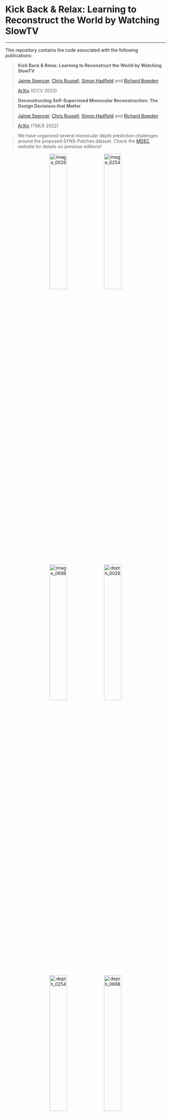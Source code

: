 
# Kick Back & Relax: Learning to Reconstruct the World by Watching SlowTV

---


This repository contains the code associated with the following publications:

> **Kick Back & Relax: Learning to Reconstruct the World by Watching SlowTV**
>
> [Jaime Spencer](https://www.surrey.ac.uk/people/jaime-spencer-martin), 
> [Chris Russell](https://www.amazon.science/author/chris-russell), 
> [Simon Hadfield](http://personal.ee.surrey.ac.uk/Personal/S.Hadfield) 
> and 
> [Richard Bowden](http://personal.ee.surrey.ac.uk/Personal/R.Bowden/)
>
> [ArXiv](https://arxiv.org/abs/2307.10713) (ICCV 2023)

> **Deconstructing Self-Supervised Monocular Reconstruction: The Design Decisions that Matter**
>
> [Jaime Spencer](https://www.surrey.ac.uk/people/jaime-spencer-martin), 
> [Chris Russell](https://www.amazon.science/author/chris-russell), 
> [Simon Hadfield](http://personal.ee.surrey.ac.uk/Personal/S.Hadfield) 
> and 
> [Richard Bowden](http://personal.ee.surrey.ac.uk/Personal/R.Bowden/)
>
> [ArXiv](https://arxiv.org/abs/2208.01489) (TMLR 2022)

> We have organized several monocular depth prediction challenges around the proposed SYNS-Patches dataset.
> Check the [MDEC](https://jspenmar.github.io/MDEC/) website for details on previous editions! 

<p align="center">
<img src="./assets/syns/image_0026.png" alt="image_0026"  width="33%"/>
<img src="./assets/syns/image_0254.png" alt="image_0254"  width="33%"/>
<img src="./assets/syns/image_0698.png" alt="image_0698"  width="33%"/>
 
<img src="./assets/syns/depth_0026.png" alt="depth_0026"  width="33%"/>
<img src="./assets/syns/depth_0254.png" alt="depth_0254"  width="33%"/>
<img src="./assets/syns/depth_0698.png" alt="depth_0698"  width="33%"/>
</p>

<p align="center">
<img src="./assets/slowtv/00_natural.png" alt="image_0026"  width="33%"/>
<img src="./assets/slowtv/00_driving.png" alt="image_0254"  width="33%"/>
<img src="./assets/slowtv/00_underwater.png" alt="image_0698"  width="33%"/>
 
<img src="./assets/slowtv/03_natural.png" alt="depth_0026"  width="33%"/>
<img src="./assets/slowtv/03_driving.png" alt="depth_0254"  width="33%"/>
<img src="./assets/slowtv/03_underwater.png" alt="depth_0698"  width="33%"/>
</p>

---

## Project Structure
- [`.git-hooks`](./.git-hooks): Dir containing a pre-commit hook for ignoring Jupyter Notebook outputs.
- [`api`](./api): Dir containing main scripts for training, evaluating and data preparation.
- [`assets`](./assets) Dir containing images used in README. 
- [`cfg`](./cfg) Dir containing config files for training/evaluating.
- [`docker`](./docker) Dir containing Dockerfile and Anaconda package requirements.
- [`data`](./data)*: (Optional) Dir containing datasets.
- [`hpc`](./hpc): (Optional) Dir containing submission files to HPC clusters.
- [`models`](./models)*: (Optional) Dir containing trained model checkpoints.  
- [`results`](./results)*: Dir containing the precomputed results used in the paper.
- [`src`](./src): Dir containing source code.
- [`.gitignore`](./.gitignore): File containing patterns ignored by Git.
- [`PATHS.yaml`](./PATHS.yaml)*: File containing additional data & model roots.
- [`README.md`](./README.md): This file!

`*` Not tracked by Git!

---

## Pretrained Checkpoints

You can download the pretrained full model from the following DropBox link:

* KBR: https://www.dropbox.com/s/o8j4wyhnhgvh4o7/kbr.ckpt?dl=0

We also provide a [minium-requirements script](./api/quickstart/run.py) to load a pretrained model and 
compute predictions on a directory of images. 
This is probably what you want if you just want to try out the model, as opposed to training it yourself.
Code illustrating how to align the predictions to a ground-truth depth map can be found [here](./api/quickstart/align.py).

The only requirements for running the model are: `timm`, `torch` and `numpy`

---

## Getting Started

Each section of the code has its own README file with more detailed instructions.
Follow them only after having carried out the remaining steps in this section.

- [Datasets](./api/data/README.md)
- [Evaluating](./api/eval/README.md)
- [MapFreeReloc](./api/mapfree/README.md)
- [Training](./api/train/README.md)
- [Source Code](./src/README.md)

### PYTHONPATH
Remember to add the path to the repo to the `PYTHONPATH` in order to run the code.
```shell
# Example for `bash`. Can be added to `~/.bashrc`.
export PYTHONPATH=/path/to/slowtv_monodepth:$PYTHONPATH
```

### Git Hooks
First, set up a GitHub pre-commit hook that stops us from committing [Jupyter Notebooks](https://jupyter.org) with outputs, 
since they may potentially contain large images.
```shell
./.git-hooks/setup.sh
chmod +x .git/hooks/pre-commit  # File sometimes isn't copied as executable. This should fix it. 
```

### Anaconda
If using [Miniconda](https://docs.conda.io/en/latest/miniconda.html), create the environment and run commands as
```shell
ENV_NAME=slowtv
conda env create --file docker/environment.yml
conda activate $ENV_NAME
python api/train/train.py ...
```

### Docker
To instead build the [Docker](https://www.docker.com) image, run
```shell
docker build -t $ENV_NAME ./docker
docker run -it \
    --shm-size=24gb \
    --gpus all \
    -v $(pwd -P):$(pwd -P) \
    -v /path/to/dataroot1:/path/to/dataroot1 \
    --user $(id -u):$(id -g) \
    $ENV_NAME:latest \
    /bin/bash

python api/train/train.py ...
```

### Paths
The default locations for datasets and model checkpoints are `./data` & `./models`, respectively.
If you want to store them somewhere else, you can either create [symlinks]( https://man7.org/linux/man-pages/man2/symlink.2.html) to them, or add additional roots.
This is done by creating the `./PATHS.yaml` file with the following contents:

```yaml
# -----------------------------------------------------------------------------
MODEL_ROOTS: 
  - /path/to/modelroot1

DATA_ROOTS:
  - /path/to/dataroot1
  - /path/to/dataroot2
  - /path/to/dataroot3
# -----------------------------------------------------------------------------
```

> **NOTE:** This file should not be tracked by Git, as it may contain sensitve information about your machine. 

Multiple roots may be useful if training in an HPC cluster where data has to be copied locally.
Roots should be listed in order of preference, i.e. `dataroot1/kitti_raw_syns` will be given preference over `dataroot2/kitti_raw_syns`.

### Results

We provide the YAML files containing the precomputed results used in the paper. 
These should be copied over to the `./models` directory (or any desired root) in order to follow the structure required 
by the evaluation and table-generating scripts. 

```shell
cp -r ./results/* ./models
```

---
  
## Citation
If you used the code in this repository or found the papers interesting, please cite them as
```text
@article{spencer2022deconstructing,
title={Deconstructing Self-Supervised Monocular Reconstruction: The Design Decisions that Matter},
author={Jaime Spencer and Chris Russell and Simon Hadfield and Richard Bowden},
journal={Transactions on Machine Learning Research},
issn={2835-8856},
year={2022},
url={https://openreview.net/forum?id=GFK1FheE7F},
note={Reproducibility Certification}
}

TODO GITHUB: Add SlowTV citation
```

---
  
## References
We would also like to thank the authors of the papers below for their contributions and for releasing their code. 
Please consider citing them in your own work.

| Tag           | Title                                                                                                    | Author              | Conf      | ArXiv                                                                                                             | GitHub                                                               |
|---------------|----------------------------------------------------------------------------------------------------------|---------------------|-----------|-------------------------------------------------------------------------------------------------------------------|----------------------------------------------------------------------|
| Garg          | Unsupervised CNN for Single View Depth Estimation: Geometry to the Rescue                                | Garg et. al         | ECCV 2016 | [ArXiv](https://arxiv.org/abs/1603.04992)                                                                         | [GitHub](https://github.com/Ravi-Garg/Unsupervised_Depth_Estimation) |
| Monodepth     | Unsupervised Monocular Depth Estimation with Left-Right Consistency                                      | Godard et. al       | CVPR 2017 | [ArXiv](https://arxiv.org/abs/1609.03677)                                                                         | [GitHub](https://github.com/mrharicot/monodepth)                     |
| Kuznietsov    | Semi-Supervised Deep Learning for Monocular Depth Map Prediction                                         | Kuznietsov et. al   | CVPR 2017 | [ArXiv](https://arxiv.org/abs/1702.02706)                                                                         | [GitHub](https://github.com/Yevkuzn/semodepth)                       |
| SfM-Learner   | Unsupervised Learning of Depth and Ego-Motion from Video                                                 | Zhou et. al         | CVPR 2017 | [ArXiv](https://arxiv.org/abs/1704.07813)                                                                         | [GitHub](https://github.com/tinghuiz/SfMLearner)                     |
| Depth-VO-Feat | Unsupervised Learning of Monocular Depth Estimation and Visual Odometry with Deep Feature Reconstruction | Zhan et. al         | CVPR 2018 | [ArXiv](https://arxiv.org/abs/1803.03893)                                                                         | [GitHub](https://github.com/Huangying-Zhan/Depth-VO-Feat)            |
| DVSO          | Deep Virtual Stereo Odometry: Leveraging Deep Depth Prediction for Monocular Direct Sparse Odometry      | Yang et. al         | ECCV 2018 | [ArXiv](https://arxiv.org/abs/1807.02570)                                                                         |                                                                      |
| Klodt         | Supervising the new with the old: learning SFM from SFM                                                  | Klodt & Vedaldi     | ECCV 2018 | [CVF](https://openaccess.thecvf.com/content_ECCV_2018/papers/Maria_Klodt_Supervising_the_new_ECCV_2018_paper.pdf) |                                                                      |
| MonoResMatch  | Learning monocular depth estimation infusing traditional stereo knowledge                                | Tosi et. al         | CVPR 2019 | [ArXiv](https://arxiv.org/abs/1904.04144)                                                                         | [GitHub](https://github.com/fabiotosi92/monoResMatch-Tensorflow)     |
| DepthHints    | Self-Supervised Monocular Depth Hints                                                                    | Watson et. al       | ICCV 2019 | [ArXiv](https://arxiv.org/abs/1909.09051)                                                                         | [GitHub](https://github.com/nianticlabs/depth-hints)                 |
| Monodepth2    | Digging Into Self-Supervised Monocular Depth Estimation                                                  | Godard et. al       | ICCV 2019 | [ArXiv](https://arxiv.org/abs/1806.01260)                                                                         | [GitHub](https://github.com/nianticlabs/monodepth2)                  |
| SuperDepth    | SuperDepth: Self-Supervised, Super-Resolved Monocular Depth Estimation                                   | Pillai et. al       | ICRA 2019 | [ArXiv](https://arxiv.org/abs/1810.01849)                                                                         | [GitHub](https://github.com/ToyotaResearchInstitute/superdepth)      |
| Johnston      | Self-supervised Monocular Trained Depth Estimation using Self-attention and Discrete Disparity Volume    | Johnston & Carneiro | CVPR 2020 | [ArXiv](https://arxiv.org/abs/2003.13951)                                                                         |                                                                      |
| FeatDepth     | Feature-metric Loss for Self-supervised Learning of Depth and Egomotion                                  | Shu et. al          | ECCV 2020 | [ArXiv](https://arxiv.org/abs/2007.10603)                                                                         | [GitHub](https://github.com/sconlyshootery/FeatDepth)                |
| CADepth       | Channel-Wise Attention-Based Network for Self-Supervised Monocular Depth Estimation                      | Yan et. al          | 3DV 2021  | [ArXiv](https://arxiv.org/abs/2112.13047)                                                                         | [GitHub](https://github.com/kamiLight/CADepth-master)                |
| DiffNet       | Self-Supervised Monocular Depth Estimation with Internal Feature Fusion                                  | Zhou et. al         | BMVC 2021 | [ArXiv](https://arxiv.org/abs/2110.09482)                                                                         | [GitHub](https://github.com/brandleyzhou/DIFFNet)                    |
| HR-Depth      | HR-Depth: High Resolution Self-Supervised Monocular Depth Estimation                                     | Lyu et. al          | AAAI 2021  | [ArXiv](https://arxiv.org/abs/2012.07356)                                                                         | [GitHub](https://github.com/shawLyu/HR-Depth)                        |          
| MiDaS         | Towards Robust Monocular Depth Estimation: Mixing Datasets for Zero-shot Cross-dataset Transfer          | Ranftl el. al       | PAMI 2020 | [ArXiv](https://arxiv.org/abs/1907.01341v3)                                                                       | [GitHub](https://github.com/isl-org/MiDaS)                           |
| DPT           | Vision Transformers for Dense Prediction                                                                 | Ranftl el. al       | ICCV 2021 | [ArXiv](https://arxiv.org/abs/2103.13413)                                                                         | [GitHub](https://github.com/isl-org/DPT)                             |
| NeWCRFs       | NeW CRFs: Neural Window Fully-connected CRFs for Monocular Depth Estimation                              | Weihao el. al       | CVPR 2022 | [ArXiv](https://arxiv.org/abs/2203.01502)                                                                         | [GitHub](https://github.com/aliyun/NeWCRFs)                          |

---

## Licence
This project is licenced under the `Commons Clause` and `GNU GPL` licenses.
For commercial use, please contact the authors. 

---
